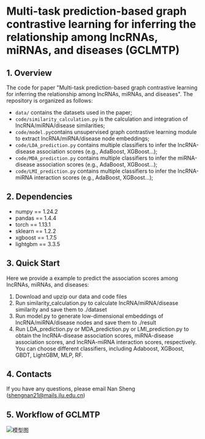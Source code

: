 # Multi-task prediction-based graph contrastive learning for inferring the relationship among lncRNAs, miRNAs, and diseases (GCLMTP)

## 1. Overview
The code for paper "Multi-task prediction-based graph contrastive learning for inferring the relationship among lncRNAs, miRNAs, and diseases". The repository is organized as follows:

+ `data/` contains the datasets used in the paper;
+ `code/similarity_calculation.py` is the calculation and integration of lncRNA/miRNA/disease similarities;
+ `code/model.py`contains unsupervised graph contrastive learning module to extract lncRNA/miRNA/disease node embeddings;
+ `code/LDA_prediction.py` contains multiple classifiers to infer the lncRNA-disease association scores (e.g., AdaBoost, XGBoost...);
+ `code/MDA_prediction.py` contains multiple classifiers to infer the miRNA-disease association scores (e.g., AdaBoost, XGBoost...);
+ `code/LMI_prediction.py` contains multiple classifiers to infer the lncRNA-miRNA interaction scores (e.g., AdaBoost, XGBoost...);


## 2. Dependencies
* numpy == 1.24.2
* pandas == 1.4.4
* torch == 1.13.1
* sklearn == 1.2.2
* xgboost == 1.7.5
* lightgbm == 3.3.5


## 3. Quick Start
Here we provide a example to predict the association scores among lncRNAs, miRNAs, and diseases:

1. Download and upzip our data and code files
2. Run similarity_calculation.py to calculate lncRNA/miRNA/disease similarity and save them to ./dataset
3. Run model.py to generate low-dimensional embeddings of lncRNA/miRNA/disease nodes and save them to ./result
4. Run LDA_prediction.py or MDA_prediction.py or LMI_prediction.py to obtain the lncRNA-disease association scores, miRNA-disease association scores, and lncRNA-miRNA interaction scores, respectively. You can choose different classifiers, including Adaboost, XGBoost, GBDT, LightGBM, MLP, RF.

## 4. Contacts
If you have any questions, please email Nan Sheng (shengnan21@mails.jlu.edu.cn)

## 5. Workflow of GCLMTP
![模型图](https://user-images.githubusercontent.com/95516781/236208254-813b1165-7679-4252-8534-daf60cb1b940.jpg)
